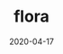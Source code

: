 ---
title: flora
date: 2020-04-17
album_key: MCqxvt
game: new_horizons
layout: slideshow
category: residents
---